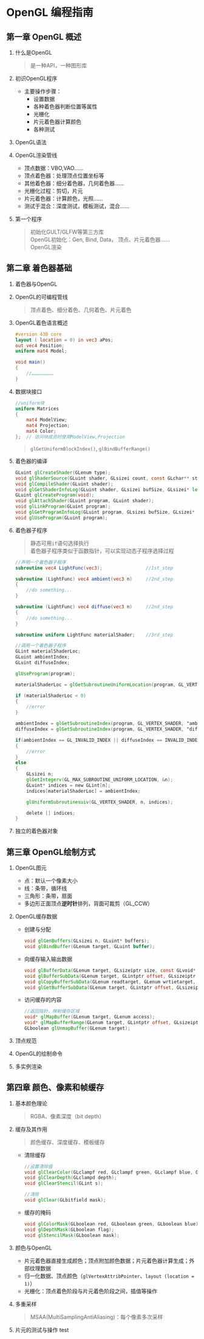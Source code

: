 # OpenGL 编程指南

## 第一章 OpenGL 概述
1. 什么是OpenGL
    >是一种API，一种图形库

2. 初识OpenGL程序
    - 主要操作步骤：  
        - 设置数据  
        - 各种着色器判断位置等属性  
        - 光栅化  
        - 片元着色器计算颜色
        - 各种测试

3. OpenGL语法

4. OpenGL渲染管线
    - 顶点数据：VBO,VAO……
    - 顶点着色器：处理顶点位置坐标等
    - 其他着色器：细分着色器，几何着色器……
    - 光栅化过程：剪切，片元
    - 片元着色器：计算颜色，光照……
    - 测试于混合：深度测试，模板测试，混合……

5. 第一个程序
    >初始化GULT/GLFW等第三方库  
    >OpenGL初始化：Gen, Bind, Data， 顶点、片元着色器……  
    >OpenGL渲染


## 第二章 着色器基础

1. 着色器与OpenGL

2. OpenGL的可编程管线
    >顶点着色、细分着色、几何着色、片元着色

3. OpenGL着色语言概述
    ```glsl
    #version 430 core
    layout ( location = 0) in vec3 aPos;
    out vec4 Position;
    uniform mat4 Model;

    void main()
    {
        //……………………
    }
    
    ```

4. 数据块接口
    ```glsl
    //uniform块
    uniform Matrices
    {
        mat4 ModelView;
        mat4 Projection;
        mat4 Color;
    };  // 访问块成员时使用ModelView,Projection
    ```
    >`glGetUniformBlockIndex()`, `glBindBufferRange()`

5. 着色器的编译
    ```glsl
    GLuint glCreateShader(GLenum type);
    void glShaderSource(GLuint shader, GLsizei count, const GLchar** string, const GLint* length);
    void glCompileShader(GLuint shader);
    void glGetShaderInfoLog(GLuint shader, GLsizei bufSize, GLsizei* length, char* infoLog);
    GLuint glCreateProgram(void);
    void glAttachShader(GLuint program, GLuint shader);
    void glLinkProgram(GLuint program);
    void glGetProgramInfoLog(GLuint program, GLsizei bufSize, GLsizei* length, char* infoLog);
    void glUseProgram(GLuint program);
    ```

6. 着色器子程序
    >静态可用`if`语句选择执行  
    >着色器子程序类似于函数指针，可以实现动态子程序选择过程
    ```glsl
    //声明一个着色器子程序
    subroutine vec4 LightFunc(vec3);                //1st_step

    subroutine (LightFunc) vec4 ambient(vec3 n)     //2nd_step
    {
        //do something...
    }

    subroutine (LightFunc) vec4 diffuse(vec3 n)     //2nd_step
    {
        //do something...
    }

    subroutine uniform LightFunc materialShader;    //3rd_step
    ```

    ```glsl
    //调用一个着色器子程序
    GLint materialShaderLoc;
    GLuint ambientIndex;
    GLuint diffuseIndex;

    glUseProgram(program);

    materialShaderLoc = glGetSubroutineUniformLocation(program, GL_VERTEX_SHADER, "materialShader");

    if (materialShaderLoc < 0)
    {
        //error
    }

    ambientIndex = glGetSubroutineIndex(program, GL_VERTEX_SHADER, "ambient");
    diffuseIndex = glGetSubroutineIndex(program, GL_VERTEX_SHADER, "diffuse");

    if(ambientIndex == GL_INVALID_INDEX || diffuseIndex == INVALID_INDEX)
    {
        //error
    }
    else
    {
        GLsizei n;
        glGetIntegerv(GL_MAX_SUBROUTINE_UNIFORM_LOCATION, &n);
        GLuint* indices = new GLint[n];
        indices[materialShaderLoc] = ambientIndex;

        glUniformSubroutinesuiv(GL_VERTEX_SHADER, n, indices);

        delete [] indices;
    }
    ```

7. 独立的着色器对象


## 第三章 OpenGL绘制方式

1. OpenGL图元
    - 点：默认一个像素大小
    - 线：条带，循环线
    - 三角形：条带，扇面
    - 多边形正面顶点**逆时针**排列，背面可裁剪（GL_CCW）

2. OpenGL缓存数据
    - 创建与分配
        ```glsl
        void glGenBuffers(GLsizei n, GLuint* buffers);
        void glBindBuffer(GLenum target, GLuint buffer);
        ```

    - 向缓存输入输出数据
        ```glsl
        void glBufferData(GLenum target, GLsizeiptr size, const GLvoid* data, GLenum usage);
        void glBufferSubData(GLenum target, GLintptr offset, GLsizeiptr size, const GLvoid* data);  //部分初始化
        void glCopyBufferSubData(GLenum readtarget, GLenum wrtietarget, GLintptr readoffset, GLintptr writeoffset, GLsizeiptr size);//互相拷贝
        void glGetBufferSubData(GLenum target, GLintptr offset, GLsizeiptr size, GLvoid* data);  //回读数据
        ```

    - 访问缓存的内容
        ```glsl
        //返回指针，映射缓存区域
        void* glMapBuffer(GLenum target, GLenum access);
        void* glMapBufferRange(GLenum target, GLintptr offset, GLsizeiptr length, GLbitfield access);
        GLboolean glUnmapBuffer(GLenum target);
        ```
    
3. 顶点规范

4. OpenGL的绘制命令

5. 多实例渲染

## 第四章 颜色、像素和帧缓存

1. 基本颜色理论 
    > RGBA、像素深度（bit depth）

2. 缓存及其作用
    > 颜色缓存、深度缓存、模板缓存
    - 清除缓存
        ```glsl
        //设置清除值
        void glClearColor(GLclampf red, GLclampf green, GLclampf blue, GLclampf alpha);
        void glClearDepth(GLclampd depth);
        void glClearStencil(GLint s);
        
        //清除
        void glClear(GLbitfield mask);
        ```
    
    - 缓存的掩码
        ```glsl
        void glColorMask(GLboolean red, GLboolean green, GLboolean blue);
        void glDepthMask(GLboolean flag);
        void glStencilMask(GLboolean mask);
        ```

3. 颜色与OpenGL
    - 片元着色器直接生成颜色；顶点附加颜色数据；片元着色器计算生成；外部纹理数据  
    - 归一化数据、顶点颜色（`glVertexAttribPointer`、`layout (location = 1)`）  
    - 光栅化：顶点着色阶段与片元着色阶段之间，插值等操作

4. 多重采样
    >MSAA(MultiSamplingAntiAliasing)：每个像素多次采样

5. 片元的测试与操作
    test